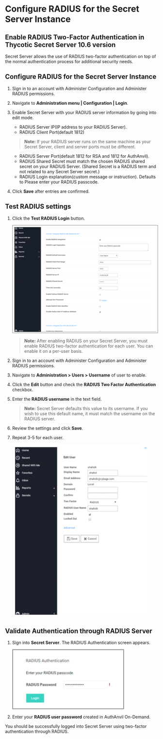 [title]: # (Configure RADIUS for the Secret Server)
[tags]: # (introduction)
[priority]: # (103)
# Configure RADIUS for the Secret Server Instance

## Enable RADIUS Two-Factor Authentication in Thycotic Secret Server 10.6 version

Secret Server allows the use of RADIUS two-factor authentication on top of the normal authentication process for additional security needs.

## Configure RADIUS for the Secret Server Instance

1. Sign in to an account with Administer Configuration and Administer RADIUS permissions.
1. Navigate to __Administration menu | Configuration | Login__.
1. Enable Secret Server with your RADIUS server information by going into edit mode.
   * RADIUS Server IP(IP address to your RADIUS Server).
   * RADIUS Client Port(default 1812)

   >**Note:**  If your RADIUS server runs on the same machine as your Secret Server, client and server ports must be different.
      * RADIUS Server Port(default 1812 for RSA and 1812 for AuthAnvil).
      * RADIUS Shared Secret must match the chosen RADIUS shared secret on your RADIUS Server. (Shared Secret is a RADIUS term and not related to any Secret Server secret.)
      * RADIUS Login explanation(custom message or instruction). Defaults to Please enter your RADIUS passcode.

1. Click __Save__ after entries are confirmed.

## Test RADIUS settings

1. Click the __Test RADIUS Login__ button.

   ![Test RADIUS](images/16.png)

   >**Note:** After enabling RADIUS on your Secret Server, you must enable RADIUS two-factor authentication for each user. You can enable it on a per-user basis.

1. Sign in to an account with Administer Configuration and Administer RADIUS permissions.
1. Navigate to __Administration > Users > Username__ of user to enable.
1. Click the __Edit__ button and check the __RADIUS Two Factor Authentication__ checkbox.
1. Enter the __RADIUS username__ in the text field.  

   >**Note:** Secret Server defaults this value to its username. If you wish to use this default name, it must match the username on the RADIUS server.

1. Review the settings and click __Save__.
1. Repeat 3-5 for each user.

   ![Save](images/17.png)

## Validate Authentication through RADIUS Server

1. Sign into __Secret Server__. The RADIUS Authentication screen appears.

   ![Authentication screen](images/18.png)
1. Enter your __RADIUS user password__ created in AuthAnvil On-Demand.

You should be successfully logged into Secret Server using two-factor authentication through RADIUS.
